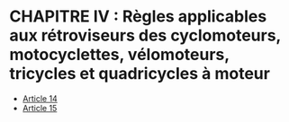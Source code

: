 # CHAPITRE IV : Règles applicables aux rétroviseurs des cyclomoteurs, motocyclettes, vélomoteurs, tricycles et quadricycles à moteur

- [Article 14](article-14.md)
- [Article 15](article-15.md)
